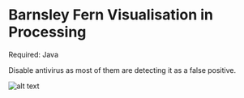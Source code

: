 # Barnsley Fern Visualisation in Processing

Required: Java

Disable antivirus as most of them are detecting it as a false positive.

![alt text](https://upload.wikimedia.org/wikipedia/commons/f/fc/Visualisation_of_Barnsley_Fern_in_Processing.png)
